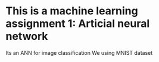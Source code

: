 # This is a machine learning assignment 1: Articial neural network
Its an ANN for image classification 
We using MNIST dataset 